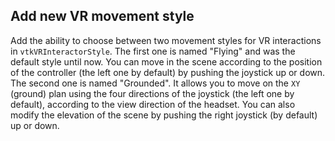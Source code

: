 ## Add new VR movement style

Add the ability to choose between two movement styles for VR interactions in `vtkVRInteractorStyle`.
The first one is named "Flying" and was the default style until now. You can move in the scene according to the position of the controller
(the left one by default) by pushing the joystick up or down.
The second one is named "Grounded". It allows you to move on the `XY` (ground) plan using the four directions
of the joystick (the left one by default), according to the view direction of the headset. You can also modify the elevation of the scene
by pushing the right joystick (by default) up or down.
